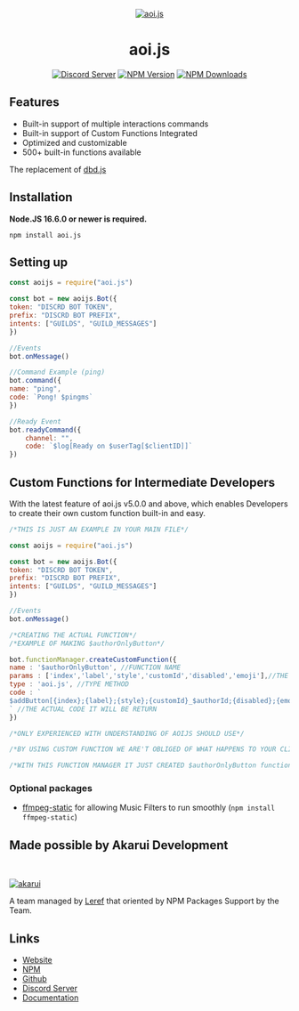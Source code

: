 <p align="center">
    <a href="https://aoi.leref.ga"><img src="https://aoi.js.org/assets/images/aoijs-new.png" alt="aoi.js" /></a>
  </p>


<h1 align="center">aoi.js</h1>

<div align="center">

[![Discord Server](https://img.shields.io/discord/773352845738115102?color=5865F2&logo=discord&logoColor=white)](https://aoi.js.org/invite)
[![NPM Version](https://img.shields.io/npm/v/aoi.js.svg?maxAge=3600)](https://www.npmjs.com/package/aoi.js)
[![NPM Downloads](https://img.shields.io/npm/dt/aoi.js.svg?maxAge=3600)](https://www.npmjs.com/package/aoi.js)

</div>

## Features

- Built-in support of multiple interactions commands
- Built-in support of Custom Functions Integrated
- Optimized and customizable
- 500+ built-in functions available

The replacement of [dbd.js](https://www.npmjs.com/package/dbd.js)

## Installation

**Node.JS 16.6.0 or newer is required.**  

```sh-session
npm install aoi.js
```

## Setting up

```js
const aoijs = require("aoi.js")

const bot = new aoijs.Bot({
token: "DISCRD BOT TOKEN",
prefix: "DISCRD BOT PREFIX",
intents: ["GUILDS", "GUILD_MESSAGES"]
})

//Events
bot.onMessage()

//Command Example (ping)
bot.command({
name: "ping",
code: `Pong! $pingms`
})

//Ready Event
bot.readyCommand({
    channel: "",
    code: `$log[Ready on $userTag[$clientID]]`
})
```

## Custom Functions for Intermediate Developers
With the latest feature of aoi.js v5.0.0 and above, which enables Developers to create their own custom function built-in and easy.

```js
/*THIS IS JUST AN EXAMPLE IN YOUR MAIN FILE*/

const aoijs = require("aoi.js")

const bot = new aoijs.Bot({
token: "DISCRD BOT TOKEN",
prefix: "DISCRD BOT PREFIX",
intents: ["GUILDS", "GUILD_MESSAGES"]
})

//Events
bot.onMessage()

/*CREATING THE ACTUAL FUNCTION*/
/*EXAMPLE OF MAKING $authorOnlyButton*/

bot.functionManager.createCustomFunction({
name : '$authorOnlyButton', //FUNCTION NAME 
params : ['index','label','style','customId','disabled','emoji'],//THE TYPE OF PARAMS
type : 'aoi.js', //TYPE METHOD
code : ` 
$addButton[{index};{label};{style};{customId}_$authorId;{disabled};{emoji}]
` //THE ACTUAL CODE IT WILL BE RETURN
})

/*ONLY EXPERIENCED WITH UNDERSTANDING OF AOIJS SHOULD USE*/

/*BY USING CUSTOM FUNCTION WE ARE'T OBLIGED OF WHAT HAPPENS TO YOUR CLIENT*/

/*WITH THIS FUNCTION MANAGER IT JUST CREATED $authorOnlyButton function*/
```

### Optional packages
- [ffmpeg-static](https://www.npmjs.com/package/ffmpeg-static) for allowing Music Filters to run smoothly (`npm install ffmpeg-static`)

## Made possible by Akarui Development

  <br />
    <p>
    <a href="https://aoi.js.org/invite"><img src="https://cdn.discordapp.com/attachments/804813961190572093/909447704978001931/Akarui_Development_Banner.png" alt="akarui" /></a>
  </p>

A team managed by [Leref](https://leref.ga/) that oriented by NPM Packages Support by the Team.

## Links
- [Website](https://aoi.js.org)
- [NPM](https://www.npmjs.com/package/aoi.js)
- [Github](https://github.com/AkaruiDevelopment/aoi.js)
- [Discord Server](https://discord.gg/HMUfMXDQsV)
- [Documentation](https://akarui.leref.ga/v/aoi.js/)